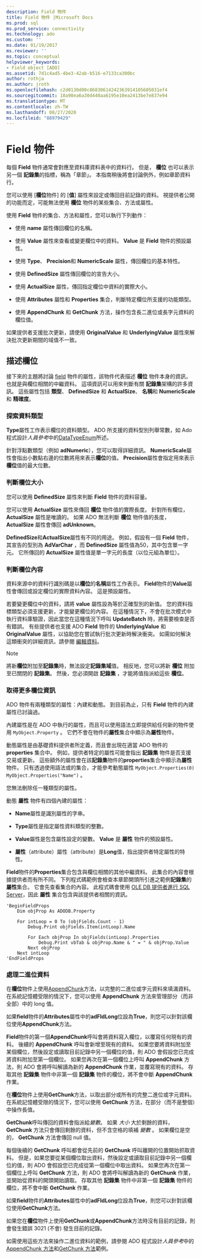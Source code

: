 ```yaml
---
description: Field 物件
title: Field 物件 |Microsoft Docs
ms.prod: sql
ms.prod_service: connectivity
ms.technology: ado
ms.custom: ''
ms.date: 01/19/2017
ms.reviewer: ''
ms.topic: conceptual
helpviewer_keywords:
- Field object [ADO]
ms.assetid: 7d1c4ad5-4be3-42ab-b516-e7133ca300bc
author: rothja
ms.author: jroth
ms.openlocfilehash: c2d0130d00c86830614242363914105605031ef4
ms.sourcegitcommit: 18a98ea6a30d448aa6195e10ea2413be7e837e94
ms.translationtype: MT
ms.contentlocale: zh-TW
ms.lasthandoff: 08/27/2020
ms.locfileid: "88979429"
---
```

# <a name="the-field-object"></a>Field 物件
每個 **Field** 物件通常會對應至資料庫資料表中的資料行。 但是， **欄位** 也可以表示另一個 **記錄集**的指標，稱為「章節」。 本指南稍後將會討論例外，例如章節資料行。  
  
 您可以使用 [**欄位**物件] 的 [**值**] 屬性來設定或傳回目前記錄的資料。 視提供者公開的功能而定，可能無法使用 **欄位** 物件的某些集合、方法或屬性。  
  
 使用 **Field** 物件的集合、方法和屬性，您可以執行下列動作：  
  
-   使用 **name** 屬性傳回欄位的名稱。  
  
-   使用 **Value** 屬性來查看或變更欄位中的資料。 **Value** 是 **Field** 物件的預設屬性。  
  
-   使用 **Type**、 **Precision**和 **NumericScale** 屬性，傳回欄位的基本特性。  
  
-   使用 **DefinedSize** 屬性傳回欄位的宣告大小。  
  
-   使用 **ActualSize** 屬性，傳回指定欄位中資料的實際大小。  
  
-   使用 **Attributes** 屬性和 **Properties** 集合，判斷特定欄位所支援的功能類型。  
  
-   使用 **AppendChunk** 和 **GetChunk** 方法，操作包含長二進位或長字元資料的欄位值。  
  
 如果提供者支援批次更新，請使用 **OriginalValue** 和 **UnderlyingValue** 屬性來解決批次更新期間的域值不一致。  
  
## <a name="describing-a-field"></a>描述欄位  
 接下來的主題將討論 [field](../../../ado/reference/ado-api/field-object.md) 物件的屬性，該物件代表描述 **欄位** 物件本身的資訊，也就是與欄位相關的中繼資料。 這項資訊可以用來判斷有關 **記錄集**架構的許多資訊。 這些屬性包括 **類型**、 **DefinedSize** 和 **ActualSize**、 **名稱**和 **NumericScale** 和 **精確度**。  
  
### <a name="discovering-the-data-type"></a>探索資料類型  
 **Type**屬性工作表示欄位的資料類型。 ADO 所支援的資料型別列舉常數，如 Ado 程式設計*人員參考*中的[DataTypeEnum](../../../ado/reference/ado-api/datatypeenum.md)所述。  
  
 針對浮點數類型（例如 **adNumeric**），您可以取得詳細資訊。 **NumericScale**屬性會指出小數點右邊的位數將用來表示**欄位**的值。 **Precision**屬性會指定用來表示**欄位**值的最大位數。  
  
### <a name="determining-field-size"></a>判斷欄位大小  
 您可以使用 **DefinedSize** 屬性來判斷 **Field** 物件的資料容量。  
  
 您可以使用 **ActualSize** 屬性來傳回 **欄位** 物件值的實際長度。 針對所有欄位， **ActualSize** 屬性是唯讀的。 如果 ADO 無法判斷 **欄位** 物件值的長度， **ActualSize** 屬性會傳回 **adUnknown**。  
  
 **DefinedSize**和**ActualSize**屬性有不同的用途。 例如，假設有一個 **Field** 物件，其宣告的型別為 **AdVarChar** ，而 **DefinedSize** 屬性值為50，其中包含單一字元。 它所傳回的 **ActualSize** 屬性值是單一字元的長度（以位元組為單位）。  
  
### <a name="determining-field-contents"></a>判斷欄位內容  
 資料來源中的資料行識別碼是以**欄位**的**名稱**屬性工作表示。 **Field**物件的**Value**屬性會傳回或設定欄位的實際資料內容。 這是預設屬性。  
  
 若要變更欄位中的資料，請將 **value** 屬性設為等於正確型別的新值。 您的資料指標類型必須支援更新，才能變更欄位的內容。 在這種情況下，不會在批次模式中執行資料庫驗證，因此當您在這種情況下呼叫 **UpdateBatch** 時，將需要檢查是否有錯誤。 有些提供者也支援 ADO **Field** 物件的 **UnderlyingValue** 和 **OriginalValue** 屬性，以協助您在嘗試執行批次更新時解決衝突。 如需如何解決這類衝突的詳細資訊，請參閱 [編輯資料](../../../ado/guide/data/editing-data.md)。  
  
> [!NOTE]
>  將新**欄位**附加至**記錄集**時，無法設定**記錄集域**值。 相反地，您可以將新 **欄位** 附加至已關閉的 **記錄集**。 然後，您必須開啟 **記錄集** ，才能將值指派給這些 **欄位**。  
  
### <a name="getting-more-field-information"></a>取得更多欄位資訊  
 ADO 物件有兩種類型的屬性：內建和動態。 到目前為止，只有 **Field** 物件的內建屬性已討論過。  
  
 內建屬性是在 ADO 中執行的屬性，而且可以使用語法立即提供給任何新的物件使用 `MyObject.Property` 。 它們不會在物件的**屬性**集合中顯示為**屬性**物件。  
  
 動態屬性是由基礎資料提供者所定義，而且會出現在適當 ADO 物件的 **properties** 集合中。 例如，提供者特定的屬性可能會指出 **記錄集** 物件是否支援交易或更新。 這些額外的屬性會在該**記錄集**物件的**properties**集合中顯示為**屬性**物件。 只有透過使用語法或的集合，才能參考動態屬性 `MyObject.Properties(0)` `MyObject.Properties("Name")` 。  
  
 您無法刪除任一種類型的屬性。  
  
 動態 **屬性** 物件有四個內建的屬性：  
  
-   **Name**屬性是識別屬性的字串。  
  
-   **Type**屬性是指定屬性資料類型的整數。  
  
-   **Value**屬性是包含屬性設定的變數。 **Value** 是 **屬性** 物件的預設屬性。  
  
-   **屬性**（attribute）屬性（attribute）是**Long**值，指出提供者特定屬性的特性。  
  
 **Field**物件的**Properties**集合包含與欄位相關的其他中繼資料。 此集合的內容會根據提供者而有所不同。 下列程式碼範例會檢查本章節開頭所引進之範例**記錄集**的**屬性**集合。 它會先查看集合的內容。 此程式碼會使用 [OLE DB 提供者進行 SQL Server](../../../ado/guide/appendixes/microsoft-ole-db-provider-for-sql-server.md)，因此 **屬性** 集合包含與該提供者相關的資訊。  
  
```  
'BeginFieldProps  
    Dim objProp As ADODB.Property  
  
    For intLoop = 0 To (objFields.Count - 1)  
        Debug.Print objFields.Item(intLoop).Name  
  
        For Each objProp In objFields(intLoop).Properties  
            Debug.Print vbTab & objProp.Name & " = " & objProp.Value  
        Next objProp  
    Next intLoop  
'EndFieldProps  
```  
  
### <a name="dealing-with-binary-data"></a>處理二進位資料  
 在**欄位**物件上使用[AppendChunk](../../../ado/reference/ado-api/appendchunk-method-ado.md)方法，以完整的二進位或字元資料來填滿資料。 在系統記憶體受限的情況下，您可以使用 **AppendChunk** 方法來管理部分（而非全部）中的 long 值。  
  
 如果**field**物件的**Attributes**屬性中的**adFldLong**位設為**True**，則您可以針對該欄位使用**AppendChunk**方法。  
  
 **Field**物件的第一個**AppendChunk**呼叫會將資料寫入欄位，以覆寫任何現有的資料。 後續的 **AppendChunk** 呼叫會新增至現有的資料。 如果您要將資料附加至某個欄位，然後設定或讀取目前記錄中另一個欄位的值，則 ADO 會假設您已完成將資料附加至第一個欄位。 如果您再次在第一個欄位上呼叫 **AppendChunk** 方法，則 ADO 會將呼叫解讀為新的 **AppendChunk** 作業，並覆寫現有的資料。 存取其他 **記錄集** 物件中非第一個 **記錄集** 物件的欄位，將不會中斷 **AppendChunk** 作業。  
  
 在**欄位**物件上使用**GetChunk**方法，以取出部分或所有的完整二進位或字元資料。 在系統記憶體受限的情況下，您可以使用 **GetChunk** 方法，在部分（而不是整個）中操作長值。  
  
 **GetChunk**呼叫傳回的資料會指派給*變數*。 如果 *大小* 大於剩餘的資料， **GetChunk** 方法只會傳回剩餘的資料，但不含空格的填補 *變數* 。 如果欄位是空的， **GetChunk** 方法會傳回 null 值。  
  
 每個後續的 **GetChunk** 呼叫都會從先前的 **GetChunk** 呼叫離開的位置開始抓取資料。 但是，如果您要從某個欄位取出資料，然後設定或讀取目前記錄中另一個欄位的值，則 ADO 會假設您已完成從第一個欄位中取出資料。 如果您再次在第一個欄位上呼叫 **GetChunk** 方法，則 ADO 會將呼叫解讀為新的 **GetChunk** 作業，並開始從資料的開頭開始讀取。 存取其他 **記錄集** 物件中非第一個 **記錄集** 物件的欄位，將不會中斷 **GetChunk** 作業。  
  
 如果**field**物件的**Attributes**屬性中的**adFldLong**位設為**True**，則您可以針對該欄位使用**GetChunk**方法。  
  
 如果您在**欄位**物件上使用**GetChunk**或**AppendChunk**方法時沒有目前的記錄，則會發生錯誤 3021 (不會) 發生目前的記錄。  
  
 如需使用這些方法來操作二進位資料的範例，請參閱 ADO 程式設計*人員參考*中的[AppendChunk 方法](../../../ado/reference/ado-api/appendchunk-method-ado.md)和[GetChunk 方法](../../../ado/reference/ado-api/getchunk-method-ado.md)範例。
